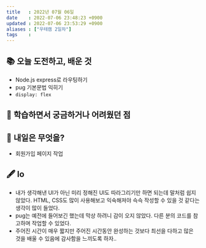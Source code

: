 ```yaml
---
title   : 2022년 07월 06일 
date    : 2022-07-06 23:48:23 +0900
updated : 2022-07-06 23:53:29 +0900
aliases : ["우테캠 2일차"] 
tags    : 
---
```

## 📚 오늘 도전하고, 배운 것
- Node.js express로 라우팅하기
- pug 기본문법 익히기
- `display: flex`

## 🤔 학습하면서 궁금하거나 어려웠던 점 

## 🌅 내일은 무엇을?
- 회원가입 페이지 작업

## 🖋 lo
- 내가 생각해낸 UI가 아닌 미리 정해진 UI도 따라그리기만 하면 되는데 말처럼 쉽지 않았다. HTML, CSS도 많이 사용해보고 익숙해져야 슥슥 작성할 수 있을 것 같다는 생각이 많이 들었다.
- pug는 예전에 들어보긴 했는데 막상 하려니 감이 오지 않았다. 다른 분의 코드를 참고하며 작업할 수 있었다. 
- 주어진 시간이 매우 짧지만 주어진 시간동안 완성하는 것보다 최선을 다하고 많은 것을 배울 수 있음에 감사함을 느끼도록 하자..
